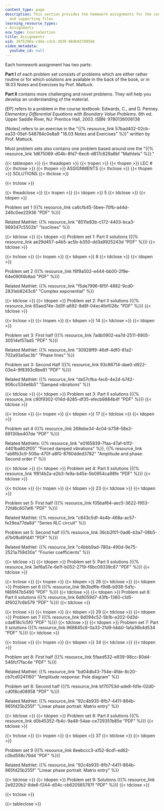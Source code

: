 ```yaml
---
content_type: page
description: This section provides the homework assignments for the course, solutions,
  and supporting files.
learning_resource_types:
- Assignments
ocw_type: CourseSection
title: Assignments
uid: 26f5298a-cdde-cdcb-3039-98db02f085b8
video_metadata:
  youtube_id: null
---
```


Each homework assignment has two parts:

**Part I** of each problem set consists of problems which are either rather routine or for which solutions are available in the back of the book, or in 18.03 Notes and Exercises by Prof. Mattuck.

**Part II** contains more challenging and novel problems. They will help you develop an understanding of the material.

\[EP\] refers to a problem in the course textbook: Edwards, C., and D. Penney. _Elementary Differential Equations with Boundary Value Problems_. 6th ed. Upper Saddle River, NJ: Prentice Hall, 2003. ISBN: 9780136006138

\[Notes\] refers to an exercise in the "{{% resource_link 57bad402-02cb-ea33-05ef-548784c0e8a9 "18.03 Notes and Exercises" %}}" written by Prof. Mattuck.

Most problem sets also contains one problem based around one the "{{% resource_link 1d675069-d04b-8fd7-6ec6-d817c829a8bf "Mathlets" %}}."

{{< tableopen >}}
{{< theadopen >}}
{{< tropen >}}
{{< thopen >}}
LEC #
{{< thclose >}}
{{< thopen >}}
ASSIGNMENTS
{{< thclose >}}
{{< thopen >}}
SOLUTIONS
{{< thclose >}}

{{< trclose >}}

{{< theadclose >}}
{{< tropen >}}
{{< tdopen >}}
5
{{< tdclose >}}
{{< tdopen >}}


Problem set 1 ({{% resource_link ca6cfb45-5bee-70fb-a44d-246c0ee22936 "PDF" %}})

Related Mathlet: {{% resource_link "8511e83b-c172-4403-bca3-969347c5502b" "Isoclines" %}}


{{< tdclose >}}
{{< tdopen >}}
Problem set 1: Part II solutions ({{% resource_link ae29d457-a4b5-ac5b-b350-dd3a9925243d "PDF" %}})
{{< tdclose >}}

{{< trclose >}}
{{< tropen >}}
{{< tdopen >}}
8
{{< tdclose >}}
{{< tdopen >}}


Problem set 2 ({{% resource_link f6f9a502-e444-bb00-2f9e-64e090f4b8ad "PDF" %}})

Related Mathlet: {{% resource_link "f5de7996-6f5f-4882-9cd0-2831eb8243c6" "Complex exponential" %}}


{{< tdclose >}}
{{< tdopen >}}
Problem set 2: Part II solutions ({{% resource_link 65aed74e-3d0f-a692-8d8f-04ec4fef028c "PDF" %}})
{{< tdclose >}}

{{< trclose >}}
{{< tropen >}}
{{< tdopen >}}
14
{{< tdclose >}}
{{< tdopen >}}


Problem set 3: First half ({{% resource_link 7adb0902-ea7d-2511-6905-30514ef57ad5 "PDF" %}})

Related Mathlet: {{% resource_link "30928ff9-46df-4df0-81a2-702a93a5ac3b" "Phase lines" %}}

Problem set 3: Second Half ({{% resource_link 93c66714-dae0-d922-03e4-9f8393c8be81 "PDF" %}})

Related Mathlet: {{% resource_link "da57cfba-fec6-4e24-b742-906cc534e6b5" "Damped vibrations" %}}


{{< tdclose >}}
{{< tdopen >}}
Problem set 3: Part II solutions ({{% resource_link c90f9302-014d-8285-df35-efecb9884b4f "PDF" %}})
{{< tdclose >}}

{{< trclose >}}
{{< tropen >}}
{{< tdopen >}}
17
{{< tdclose >}}
{{< tdopen >}}


Problem set 4 ({{% resource_link 268ebe34-4c04-b758-58e2-69130be407de "PDF" %}})

Related Mathlets: {{% resource_link "e0165839-7faa-47af-b1f2-4401ba802f05" "Forced damped vibrations" %}}, {{% resource_link "ab8fb3c9-509a-470f-a8f0-8760dded3782" "Amplitude and phase: Second order I" %}}


{{< tdclose >}}
{{< tdopen >}}
Problem set 4: Part II solutions ({{% resource_link 1f814b2a-e2b3-fe9a-b45e-5b0954ca98fe "PDF" %}})
{{< tdclose >}}

{{< trclose >}}
{{< tropen >}}
{{< tdopen >}}
23
{{< tdclose >}}
{{< tdopen >}}


Problem set 5: First half ({{% resource_link f05baf64-aec5-3622-f953-72fd8c607af6 "PDF" %}})

Related Mathlet: {{% resource_link "c843c5df-4e4b-468a-ac57-fe29ea77da8d" "Series RLC circuit" %}}

Problem set 5: Second half ({{% resource_link 36cb2f01-0ad6-b3a7-08b5-d7b0fbd91d41 "PDF" %}})

Related Mathlet: {{% resource_link "c4bbb9ad-780a-490d-9e75-2521a759d30a" "Fourier coefficients" %}}


{{< tdclose >}}
{{< tdopen >}}
Problem set 5: Part II solutions ({{% resource_link 3ef6a57e-6e1f-b052-2719-f6bc09339c87 "PDF" %}})
{{< tdclose >}}

{{< trclose >}}
{{< tropen >}}
{{< tdopen >}}
26
{{< tdclose >}}
{{< tdopen >}}
Problem set 6 ({{% resource_link 9b3bdffe-f9d8-b938-5d1c-f469f47b5490 "PDF" %}})
{{< tdclose >}}
{{< tdopen >}}
Problem set 6: Part II solutions ({{% resource_link 6d8059d7-43fb-1380-c1d5-4f6027c6b579 "PDF" %}})
{{< tdclose >}}

{{< trclose >}}
{{< tropen >}}
{{< tdopen >}}
29
{{< tdclose >}}
{{< tdopen >}}
Problem set 7 ({{% resource_link 8d094c52-5b1b-e202-0d3d-cda818c1c5f0 "PDF" %}})
{{< tdclose >}}
{{< tdopen >}}
Problem set 7: Part II solutions ({{% resource_link 968845c6-0a33-21d9-bbb0-1a1a36b4d534 "PDF" %}})
{{< tdclose >}}

{{< trclose >}}
{{< tropen >}}
{{< tdopen >}}
34
{{< tdclose >}}
{{< tdopen >}}


Problem set 8: First half ({{% resource_link 5faed532-e939-98cc-80d4-546fcf7fac4e "PDF" %}})

Related Mathlet: {{% resource_link "bd04db43-754e-4fde-8c20-cb7cd0241160" "Amplitude response: Pole diagram" %}}

Problem set 8: Second half ({{% resource_link bf70753d-ade8-fd1e-02d0-cd0f8cd08958 "PDF" %}})

Related Mathlet: {{% resource_link "92c4b935-8fb7-4411-864b-965fd25b255f" "Linear phase portrait: Matrix entry" %}}


{{< tdclose >}}
{{< tdopen >}}
Problem set 8: Part II solutions ({{% resource_link d0b45352-fb4c-9a48-54ae-ce729351b85e "PDF" %}})
{{< tdclose >}}

{{< trclose >}}
{{< tropen >}}
{{< tdopen >}}
37
{{< tdclose >}}
{{< tdopen >}}


Problem set 9 ({{% resource_link 8eebccc3-a152-8cd1-ed62-c0bd558c79d4 "PDF" %}})

Related Mathlet: {{% resource_link "92c4b935-8fb7-4411-864b-965fd25b255f" "Linear phase portrait: Matrix entry" %}}


{{< tdclose >}}
{{< tdopen >}}
Problem set 9: Solutions ({{% resource_link 2e9220b2-8de6-f244-d04c-cb620565787f "PDF" %}})
{{< tdclose >}}

{{< trclose >}}

{{< tableclose >}}